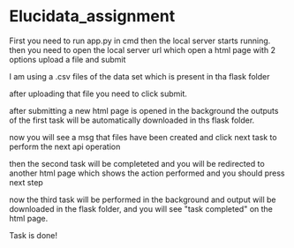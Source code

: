 # Elucidata_assignment

First you need to run app.py in cmd then the local server starts running.
then you need to open the local server url which open a html page with 2 options upload a file and submit

I am using a .csv files of the data set which is present in tha flask folder

after uploading that file you need to click submit.

after submitting a new html page is opened in the background the outputs of the first task will be automatically downloaded in ths flask folder.

now you will see a msg that files have been created and click next task to perform the next api operation

then the second task will be completeted and you will be redirected to another html page which shows the action performed and you should press next step

now the third task will be performed in the background and output will be downloaded in the flask folder, and you will see "task completed" on the html page.

Task is done!  
